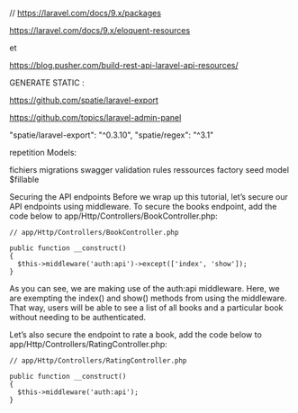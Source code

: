  

// https://laravel.com/docs/9.x/packages

https://laravel.com/docs/9.x/eloquent-resources

et

https://blog.pusher.com/build-rest-api-laravel-api-resources/




GENERATE STATIC : 

https://github.com/spatie/laravel-export

https://github.com/topics/laravel-admin-panel

"spatie/laravel-export": "^0.3.10",
"spatie/regex": "^3.1"



repetition Models:

fichiers migrations
swagger
validation rules
ressources
factory seed
model $fillable




Securing the API endpoints
Before we wrap up this tutorial, let’s secure our API endpoints using middleware. To secure the books endpoint, add the code below to app/Http/Controllers/BookController.php:

    // app/Http/Controllers/BookController.php

    public function __construct()
    {
      $this->middleware('auth:api')->except(['index', 'show']);
    }
As you can see, we are making use of the auth:api middleware. Here, we are exempting the index() and show() methods from using the middleware. That way, users will be able to see a list of all books and a particular book without needing to be authenticated.

Let’s also secure the endpoint to rate a book, add the code below to app/Http/Controllers/RatingController.php:

    // app/Http/Controllers/RatingController.php

    public function __construct()
    {
      $this->middleware('auth:api');
    }